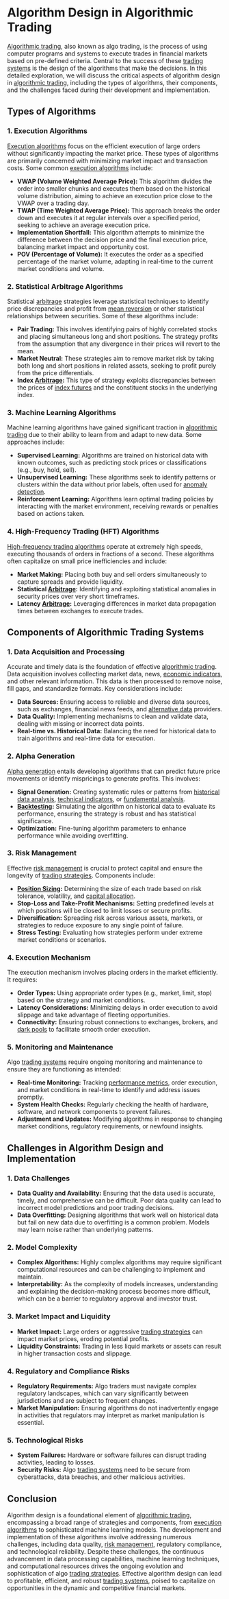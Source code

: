 # Algorithm Design in Algorithmic Trading

[Algorithmic trading](../a/algorithmic_trading.md), also known as algo trading, is the process of using computer programs and systems to execute trades in financial markets based on pre-defined criteria. Central to the success of these [trading systems](../t/trading_systems.md) is the design of the algorithms that make the decisions. In this detailed exploration, we will discuss the critical aspects of algorithm design in [algorithmic trading](../a/algorithmic_trading.md), including the types of algorithms, their components, and the challenges faced during their development and implementation.

## Types of Algorithms

### 1. **Execution Algorithms**
[Execution algorithms](../e/execution_algorithms.md) focus on the efficient execution of large orders without significantly impacting the market price. These types of algorithms are primarily concerned with minimizing market impact and transaction costs. Some common [execution algorithms](../e/execution_algorithms.md) include:

- **VWAP (Volume Weighted Average Price):** This algorithm divides the order into smaller chunks and executes them based on the historical volume distribution, aiming to achieve an execution price close to the VWAP over a trading day.
- **TWAP (Time Weighted Average Price):** This approach breaks the order down and executes it at regular intervals over a specified period, seeking to achieve an average execution price.
- **Implementation Shortfall:** This algorithm attempts to minimize the difference between the decision price and the final execution price, balancing market impact and opportunity cost.
- **POV (Percentage of Volume):** It executes the order as a specified percentage of the market volume, adapting in real-time to the current market conditions and volume.

### 2. **Statistical Arbitrage Algorithms**
Statistical [arbitrage](../a/arbitrage.md) strategies leverage statistical techniques to identify price discrepancies and profit from [mean reversion](../m/mean_reversion.md) or other statistical relationships between securities. Some of these algorithms include:

- **Pair Trading:** This involves identifying pairs of highly correlated stocks and placing simultaneous long and short positions. The strategy profits from the assumption that any divergence in their prices will revert to the mean.
- **Market Neutral:** These strategies aim to remove market risk by taking both long and short positions in related assets, seeking to profit purely from the price differentials.
- **Index [Arbitrage](../a/arbitrage.md):** This type of strategy exploits discrepancies between the prices of [index futures](../i/index_futures.md) and the constituent stocks in the underlying index.

### 3. **Machine Learning Algorithms**
Machine learning algorithms have gained significant traction in [algorithmic trading](../a/algorithmic_trading.md) due to their ability to learn from and adapt to new data. Some approaches include:

- **Supervised Learning:** Algorithms are trained on historical data with known outcomes, such as predicting stock prices or classifications (e.g., buy, hold, sell).
- **Unsupervised Learning:** These algorithms seek to identify patterns or clusters within the data without prior labels, often used for [anomaly detection](../a/anomaly_detection.md).
- **Reinforcement Learning:** Algorithms learn optimal trading policies by interacting with the market environment, receiving rewards or penalties based on actions taken.

### 4. **High-Frequency Trading (HFT) Algorithms**
[High-frequency trading algorithms](../h/high-frequency_trading_algorithms.md) operate at extremely high speeds, executing thousands of orders in fractions of a second. These algorithms often capitalize on small price inefficiencies and include:

- **Market Making:** Placing both buy and sell orders simultaneously to capture spreads and provide liquidity.
- **Statistical [Arbitrage](../a/arbitrage.md):** Identifying and exploiting statistical anomalies in security prices over very short timeframes.
- **Latency [Arbitrage](../a/arbitrage.md):** Leveraging differences in market data propagation times between exchanges to execute trades.

## Components of Algorithmic Trading Systems

### 1. **Data Acquisition and Processing**
Accurate and timely data is the foundation of effective [algorithmic trading](../a/algorithmic_trading.md). Data acquisition involves collecting market data, news, [economic indicators](../e/economic_indicators.md), and other relevant information. This data is then processed to remove noise, fill gaps, and standardize formats. Key considerations include:

- **Data Sources:** Ensuring access to reliable and diverse data sources, such as exchanges, financial news feeds, and [alternative data](../a/alternative_data.md) providers.
- **Data Quality:** Implementing mechanisms to clean and validate data, dealing with missing or incorrect data points.
- **Real-time vs. Historical Data:** Balancing the need for historical data to train algorithms and real-time data for execution.

### 2. **Alpha Generation**
[Alpha generation](../a/alpha_generation.md) entails developing algorithms that can predict future price movements or identify mispricings to generate profits. This involves:

- **Signal Generation:** Creating systematic rules or patterns from [historical data analysis](../h/historical_data_analysis.md), [technical indicators](../t/technical_indicators.md), or [fundamental analysis](../f/fundamental_analysis.md).
- **[Backtesting](../b/backtesting.md):** Simulating the algorithm on historical data to evaluate its performance, ensuring the strategy is robust and has statistical significance.
- **Optimization:** Fine-tuning algorithm parameters to enhance performance while avoiding overfitting.

### 3. **Risk Management**
Effective [risk management](../r/risk_management.md) is crucial to protect capital and ensure the longevity of [trading strategies](../t/trading_strategies.md). Components include:

- **[Position Sizing](../p/position_sizing.md):** Determining the size of each trade based on risk tolerance, volatility, and [capital allocation](../c/capital_allocation.md).
- **Stop-Loss and Take-Profit Mechanisms:** Setting predefined levels at which positions will be closed to limit losses or secure profits.
- **Diversification:** Spreading risk across various assets, markets, or strategies to reduce exposure to any single point of failure.
- **Stress Testing:** Evaluating how strategies perform under extreme market conditions or scenarios.

### 4. **Execution Mechanism**
The execution mechanism involves placing orders in the market efficiently. It requires:

- **Order Types:** Using appropriate order types (e.g., market, limit, stop) based on the strategy and market conditions.
- **Latency Considerations:** Minimizing delays in order execution to avoid slippage and take advantage of fleeting opportunities.
- **Connectivity:** Ensuring robust connections to exchanges, brokers, and [dark pools](../d/dark_pools.md) to facilitate smooth order execution.

### 5. **Monitoring and Maintenance**
Algo [trading systems](../t/trading_systems.md) require ongoing monitoring and maintenance to ensure they are functioning as intended:

- **Real-time Monitoring:** Tracking [performance metrics](../p/performance_metrics.md), order execution, and market conditions in real-time to identify and address issues promptly.
- **System Health Checks:** Regularly checking the health of hardware, software, and network components to prevent failures.
- **Adjustment and Updates:** Modifying algorithms in response to changing market conditions, regulatory requirements, or newfound insights.

## Challenges in Algorithm Design and Implementation

### 1. **Data Challenges**
- **Data Quality and Availability:** Ensuring that the data used is accurate, timely, and comprehensive can be difficult. Poor data quality can lead to incorrect model predictions and poor trading decisions.
- **Data Overfitting:** Designing algorithms that work well on historical data but fail on new data due to overfitting is a common problem. Models may learn noise rather than underlying patterns.

### 2. **Model Complexity**
- **Complex Algorithms:** Highly complex algorithms may require significant computational resources and can be challenging to implement and maintain.
- **Interpretability:** As the complexity of models increases, understanding and explaining the decision-making process becomes more difficult, which can be a barrier to regulatory approval and investor trust.

### 3. **Market Impact and Liquidity**
- **Market Impact:** Large orders or aggressive [trading strategies](../t/trading_strategies.md) can impact market prices, eroding potential profits.
- **Liquidity Constraints:** Trading in less liquid markets or assets can result in higher transaction costs and slippage.

### 4. **Regulatory and Compliance Risks**
- **Regulatory Requirements:** Algo traders must navigate complex regulatory landscapes, which can vary significantly between jurisdictions and are subject to frequent changes.
- **Market Manipulation:** Ensuring algorithms do not inadvertently engage in activities that regulators may interpret as market manipulation is essential.

### 5. **Technological Risks**
- **System Failures:** Hardware or software failures can disrupt trading activities, leading to losses.
- **Security Risks:** Algo [trading systems](../t/trading_systems.md) need to be secure from cyberattacks, data breaches, and other malicious activities.

## Conclusion

Algorithm design is a foundational element of [algorithmic trading](../a/algorithmic_trading.md), encompassing a broad range of strategies and components, from [execution algorithms](../e/execution_algorithms.md) to sophisticated machine learning models. The development and implementation of these algorithms involve addressing numerous challenges, including data quality, [risk management](../r/risk_management.md), regulatory compliance, and technological reliability. Despite these challenges, the continuous advancement in data processing capabilities, machine learning techniques, and computational resources drives the ongoing evolution and sophistication of algo [trading strategies](../t/trading_strategies.md). Effective algorithm design can lead to profitable, efficient, and robust [trading systems](../t/trading_systems.md), poised to capitalize on opportunities in the dynamic and competitive financial markets.